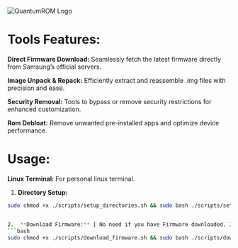 ![QuantumROM Logo](QuantumROM/logo/QuantumROM.jpg)

# Tools Features:
**Direct Firmware Download:**
Seamlessly fetch the latest firmware directly from Samsung’s official servers.

**Image Unpack & Repack:**
 Efficiently extract and reassemble .img files with precision and ease.

**Security Removal:**
Tools to bypass or remove security restrictions for enhanced customization.

**Rom Debloat:**
Remove unwanted pre-installed apps and optimize device performance.

# Usage: #
**Linux Terminal:**
For personal linux terminal.

1.  **Directory Setup:**
```bash
sudo chmod +x ./scripts/setup_directories.sh && sudo bash ./scripts/setup_directories.sh`````


2.  **Download Firmware:** [ No need if you have Firmware downloaded. If have already the firmware zip then put the firmware zip in fw_download folder ]
```bash
sudo chmod +x ./scripts/download_firmware.sh && sudo bash ./scripts/download_firmware.sh "$MODEL" "$CSC" "$IMEI" "$FW_DIR"

